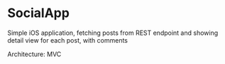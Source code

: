 # SocialApp 

Simple iOS application, fetching posts from REST endpoint and showing detail view for each post, with comments

Architecture: MVC
